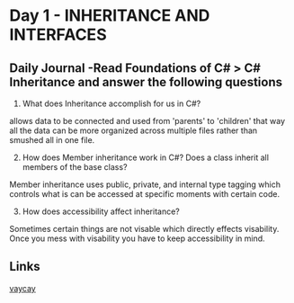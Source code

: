 # Day 1 - INHERITANCE AND INTERFACES

## Daily Journal -Read Foundations of C# > C# Inheritance and answer the following questions

1. What does Inheritance accomplish for us in C#?

allows data to be connected and used from 'parents' to 'children'
that way all the data can be more organized across multiple files rather than smushed all in one file.

2. How does Member inheritance work in C#? Does a class inherit all members of the base class?

Member inheritance uses public, private, and internal type tagging which controls what is can be accessed at specific moments with certain code.

3. How does accessibility affect inheritance?

Sometimes certain things are not visable which directly effects visability. Once you mess with visability you have to keep accessibility in mind.

## Links
[vaycay](https://github.com/PaytonMacdonald/vacay)